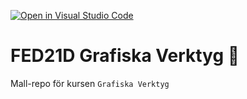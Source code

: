 [![Open in Visual Studio Code](https://classroom.github.com/assets/open-in-vscode-c66648af7eb3fe8bc4f294546bfd86ef473780cde1dea487d3c4ff354943c9ae.svg)](https://classroom.github.com/online_ide?assignment_repo_id=8471490&assignment_repo_type=AssignmentRepo)
# FED21D Grafiska Verktyg 🎨
Mall-repo för kursen `Grafiska Verktyg`
